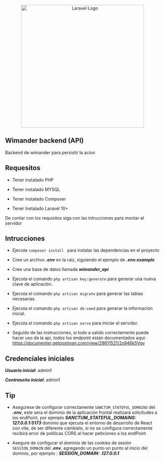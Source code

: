 <p align="center"><a href="https://laravel.com" target="_blank"><img src="https://raw.githubusercontent.com/laravel/art/master/logo-lockup/5%20SVG/2%20CMYK/1%20Full%20Color/laravel-logolockup-cmyk-red.svg" width="400" alt="Laravel Logo"></a></p>



## Wimander backend (API)

Backend de wimander para persistir la acion

## Requesitos

- Tener instalado PHP

- Tener instalado MYSQL

- Tener instalado Composer

- Tener Instalado Laravel 10+

De contar con los requisitos siga con las intrucciones para montar el servidor

## Intrucciones

- Ejecute `composer install ` para instalar las dependencias en el proyecto

- Cree un archivo ***.env*** en la raíz, siguiendo el ejemplo de ***.env.example***

- Cree una base de datos llamada ***wimander_api***

- Ejecuta el comando ` php artisan key:generate ` para generar una nueva clave de aplicación.

- Ejecuta el comando ` php artisan migrate ` para generar las tablas necesarias.

- Ejecuta el comando ` php artisan db:seed ` para generar la información inicial.

- Ejecuta el comando ` php artisan serve ` para iniciar el servidor.



- Seguido de las instrucciones, si todo a salido correctamente puede hacer uso de la api, todos los endpoint están documentados aquí: https://documenter.getpostman.com/view/28611521/2s946k5Vqy

## Credenciales iniciales 
  ***Usuario inicial***: admin1
  
  ***Contraseña inicial***: admin1

## Tip

- Asegúrese de configurar correctamente `SANCTUM_STATEFUL_DOMAINS` del ***.env***, este sera el dominio de la aplicación frontal realizará solicitudes a los endPoint, por ejemplo  ***SANCTUM_STATEFUL_DOMAINS: 127.0.0.1:5173*** dominio que ejecuta el entorno de desarrollo de React con vite, de ser diferente cámbielo, si no se configura correctamente recibirá error de políticas CORS al hacer peticiones a los endPoint 

- Asegure de configurar el dominio de las cookies de sesión `SESSION_DOMAIN` del ***.env***, agregando un punto un punto al inicio del dominio, por ejemplo : ***SESSION_DOMAIN: .127.0.0.1***

